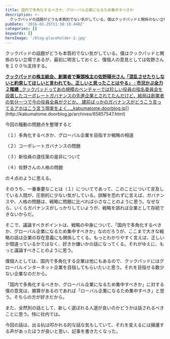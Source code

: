 ```yaml
---
title: 国内で多角化するべきか、グローバル企業になるため集中すべきか
description: >-
  クックパッドの話題がどうも本質的でない気がしている。僕はクックパッドと関係のない立場であるが、最初に明言しておくと、僕個人の意見としては佐野さんを１００％支持する。
pubDate: '2016-03-25T11:38:10.440Z'
categories: []
keywords: []
heroImage: '/blog-placeholder-2.jpg'
---
```


クックパッドの話題がどうも本質的でない気がしている。僕はクックパッドと関係のない立場であるが、最初に明言しておくと、僕個人の意見としては佐野さんを１００％支持する。

[**クックパッドの株主総会、創業者で筆頭株主の佐野陽光さん「混乱させたりしないと約束してほしいと言われても、正しいと思ったことはやる」 : 市況かぶ全力２階建**
_クックパッドってあの規模のベンチャーでは珍しい役員の指名委員会を設置したコーポレートガバナンスの先進企業とされてたんだけど、結局は創業者の気分一つで今の役員全員がクビか。 建前ばっかのガバナンスがどうこう言ってるアホはこう言う現実をよく…_kabumatome.doorblog.jp](http://kabumatome.doorblog.jp/archives/65857547.html "http://kabumatome.doorblog.jp/archives/65857547.html")[](http://kabumatome.doorblog.jp/archives/65857547.html)

今回の騒動の問題点を整理すると

（１）多角化するべきか、グローバル企業を目指すか戦略の相違

（２）コーポレートガバナンスの問題

（３）新役員の選任案の是非について

（４）佐野さんの人格の問題

の４点のように思える。

そのうち、一番重要なことは（１）についてであって、このことについて言及している人間が、圧倒的に少ない気がしている。誤解を恐れずに言えば、ガバナンスや、人格の問題は、戦略に問題に比べれば小さなことのように思う。なぜなら、いくらガバナンスがしっかりしていようが、戦略を誤れば企業として存続できないからだ。

そこで、議論すべきポイントは、戦略の中身について、「国内で多角化するべきか、グローバル企業になるため集中すべきか」なのだろうが、ここまで大きな戦略の話は企業の存在意義にも関係してくる。もっとわかりやすく言えば、正しいか間違っているかではなく、好きか嫌いかの話になってくる。それがゆえに、もっと議論すべきことのように思う。

僕個人としては、国内で多角化する企業は他にもあるので、クックパッドにはグローバルインターネット企業を目指してもらいたいと思う。それを目指せる数少ない企業なのだから。

「国内で多角化するべきか、グローバル企業になるため集中すべきか」に対する僕の意見は、勝算があるのであれば「ローバル企業になるため集中すべき」と思う。そちらの方が好きだから。

また、全然別の話として、新しく選ばれる人選が良いのかどうかは話されるべきことに思う。特に社内では。

今回の話は、出る杭は叩かれる的な話な気もしていて、それを変えるには擁護する声があったほうが良いと思い、記事を書きたくなった。